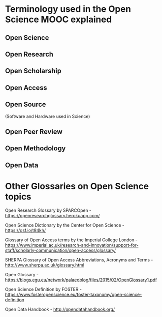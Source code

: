 # Terminology used in the Open Science MOOC explained

## Open Science

## Open Research

## Open Scholarship

## Open Access

## Open Source
(Software and Hardware used in Science)

## Open Peer Review

## Open Methodology

## Open Data



# Other Glossaries on Open Science topics

Open Research Glossary by SPARCOpen - https://openresearchglossary.herokuapp.com/

Open Science Dictionary by the Center for Open Science - https://osf.io/t84kh/

Glossary of Open Access terms by the Imperial College London - https://www.imperial.ac.uk/research-and-innovation/support-for-staff/scholarly-communication/open-access/glossary/

SHERPA Glossary of Open Access Abbreviations, Acronyms and Terms - http://www.sherpa.ac.uk/glossary.html

Open Glossary - https://blogs.egu.eu/network/palaeoblog/files/2015/02/OpenGlossary1.pdf

Open Science Definition by FOSTER - https://www.fosteropenscience.eu/foster-taxonomy/open-science-definition

Open Data Handbook - http://opendatahandbook.org/
